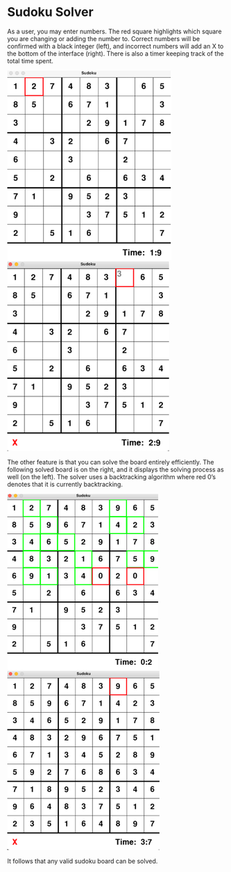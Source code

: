 # Sudoku Solver

As a user, you may enter numbers. The red square highlights which square you are changing or adding the number to. Correct numbers will be confirmed with a black integer (left), and incorrect numbers will add an X to the bottom of the interface (right). There is also a timer keeping track of the total time spent.

![default](./images/default.png)
![incorrect](./images/incorrect.png)

The other feature is that you can solve the board entirely efficiently. The following solved board is on the right, and it displays the solving process as well (on the left). The solver uses a backtracking algorithm where red 0’s denotes that it is currently backtracking.

![solving](./images/solving.png)
![complete](./images/complete.png)

It follows that any valid sudoku board can be solved.